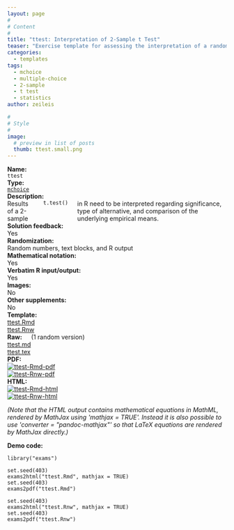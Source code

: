 ```yaml
---
layout: page
#
# Content
#
title: "ttest: Interpretation of 2-Sample t Test"
teaser: "Exercise template for assessing the interpretation of a randomly-generated 2-sample t test (including significance and type of alternative)."
categories:
  - templates
tags:
  - mchoice
  - multiple-choice
  - 2-sample
  - t test
  - statistics
author: zeileis

#
# Style
#
image:
  # preview in list of posts
  thumb: ttest.small.png
---
```


<div class='row t1 b1'>
  <div class='medium-4 columns'><b>Name:</b></div>
  <div class='medium-8 columns'><code class="highlighter-rouge">ttest</code></div>
</div>
<div class='row t1 b1'>
  <div class='medium-4 columns'><b>Type:</b></div>
  <div class='medium-8 columns'><a href="{{ site.url }}/tag/mchoice/"><code class="highlighter-rouge">mchoice</code></a></div>
</div>


<div class='row t20 b1'>
  <div class='medium-4 columns'><b>Description:</b></div>
  <div class='medium-8 columns'>Results of a 2-sample <code class="highlighter-rouge">t.test()</code> in R need to be interpreted regarding significance, type of alternative, and comparison of the underlying empirical means.</div>
</div>
<div class='row t1 b1'>
  <div class='medium-4 columns'><b>Solution feedback:</b></div>
  <div class='medium-8 columns'>Yes</div>
</div>
<div class='row t1 b1'>
  <div class='medium-4 columns'><b>Randomization:</b></div>
  <div class='medium-8 columns'>Random numbers, text blocks, and R output</div>
</div>
<div class='row t1 b1'>
  <div class='medium-4 columns'><b>Mathematical notation:</b></div>
  <div class='medium-8 columns'>Yes</div>
</div>
<div class='row t1 b1'>
  <div class='medium-4 columns'><b>Verbatim R input/output:</b></div>
  <div class='medium-8 columns'>Yes</div>
</div>
<div class='row t1 b1'>
  <div class='medium-4 columns'><b>Images:</b></div>
  <div class='medium-8 columns'>No</div>
</div>
<div class='row t1 b1'>
  <div class='medium-4 columns'><b>Other supplements:</b></div>
  <div class='medium-8 columns'>No</div>
</div>

<div class='row t20 b1'>
  <div class='medium-4 columns'><b>Template:</b></div>
  <div class='medium-4 columns'><a href="{{ site.url }}/assets/posts/2017-08-14-ttest//ttest.Rmd">ttest.Rmd</a></div>
  <div class='medium-4 columns'><a href="{{ site.url }}/assets/posts/2017-08-14-ttest//ttest.Rnw">ttest.Rnw</a></div>
</div>
<div class='row t1 b1'>
  <div class='medium-4 columns'><b>Raw:</b> (1 random version)</div>
  <div class='medium-4 columns'><a href="{{ site.url }}/assets/posts/2017-08-14-ttest//ttest.md" >ttest.md</a></div>
  <div class='medium-4 columns'><a href="{{ site.url }}/assets/posts/2017-08-14-ttest//ttest.tex">ttest.tex</a></div>
</div>
<div class='row t1 b1'>
  <div class='medium-4 columns'><b>PDF:</b></div>
  <div class='medium-4 columns'><a href="{{ site.url }}/assets/posts/2017-08-14-ttest//ttest-Rmd.pdf"><img src="{{ site.url }}/assets/posts/2017-08-14-ttest//ttest-Rmd-pdf.png" alt="ttest-Rmd-pdf"/></a></div>
  <div class='medium-4 columns'><a href="{{ site.url }}/assets/posts/2017-08-14-ttest//ttest-Rnw.pdf"><img src="{{ site.url }}/assets/posts/2017-08-14-ttest//ttest-Rnw-pdf.png" alt="ttest-Rnw-pdf"/></a></div>
</div>
<div class='row t1 b20'>
  <div class='medium-4 columns'><b>HTML:</b></div>
  <div class='medium-4 columns'><a href="{{ site.url }}/assets/posts/2017-08-14-ttest//ttest-Rmd.html"><img src="{{ site.url }}/assets/posts/2017-08-14-ttest//ttest-Rmd-html.png" alt="ttest-Rmd-html"/></a></div>
  <div class='medium-4 columns'><a href="{{ site.url }}/assets/posts/2017-08-14-ttest//ttest-Rnw.html"><img src="{{ site.url }}/assets/posts/2017-08-14-ttest//ttest-Rnw-html.png" alt="ttest-Rnw-html"/></a></div>
</div>

_(Note that the HTML output contains mathematical equations in MathML, rendered by MathJax using 'mathjax = TRUE'. Instead it is also possible to use 'converter = "pandoc-mathjax"' so that LaTeX equations are rendered by MathJax directly.)_

**Demo code:**

<pre><code class="prettyprint ">library(&quot;exams&quot;)

set.seed(403)
exams2html(&quot;ttest.Rmd&quot;, mathjax = TRUE)
set.seed(403)
exams2pdf(&quot;ttest.Rmd&quot;)

set.seed(403)
exams2html(&quot;ttest.Rnw&quot;, mathjax = TRUE)
set.seed(403)
exams2pdf(&quot;ttest.Rnw&quot;)</code></pre>
